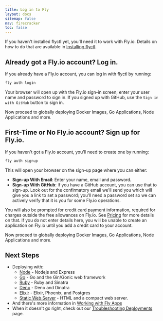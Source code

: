 ```yaml
---
title: Log in to Fly
layout: docs
sitemap: false
nav: firecracker
toc: false
---
```


If you haven't installed flyctl yet, you'll need it to work with Fly.io. Details on how to do that are available in [Installing flyctl](/docs/getting-started/installing-flyctl.html).

## Already got a Fly.io account? Log in.

If you already have a Fly.io account, you can log in with flyctl by running:

```cmd
fly auth login
```

Your browser will open up with the Fly.io sign-in screen; enter your user name and password to sign in. If you signed up with GitHub, use the `Sign in with GitHub` button to sign in.

Now proceed to globally deploying Docker Images, Go Applications, Node Applications and more.

## First-Time or No Fly.io account? Sign up for Fly.io.

If you haven't got a Fly.io account, you'll need to create one by running:

```cmd
fly auth signup
```

This will open your browser on the sign-up page where you can either:

* **Sign-up With Email**: Enter your name, email and password.
* **Sign-up With GitHub**: If you have a GitHub account, you can use that to sign-up. Look out for the confirmatory email we'll send you which will give you a link to set a password; you'll need a password set so we can actively verify that it is you for some Fly.io operations.

You will also be prompted for credit card payment information, required for charges outside the free allowances on Fly.io. See [Pricing](/docs/about/pricing) for more details on that. If you do not enter details here, you will be unable to create an application on Fly.io until you add a credit card to your account.

Now proceed to globally deploying Docker Images, Go Applications, Node Applications and more.

## Next Steps

* Deploying with:
  * [Node](/docs/getting-started/node/) - Nodejs and Express
  * [Go](/docs/getting-started/golang/) - Go and the Gin/Gonic web framework
  * [Ruby](/docs/getting-started/ruby/) - Ruby and Sinatra
  * [Deno](/docs/getting-started/deno/) - Deno and Dinatra
  * [Elixir](/docs/elixir/getting-started/) - Elixir, Phoenix, and Postgres
  * [Static Web Server](/docs/getting-started/static/) - HTML and a compact web server.
* And there's more information in [Working with Fly Apps](/docs/getting-started/working-with-fly-apps/)
* When it doesn't go right, check out our [Troubleshooting Deployments](/docs/getting-started/troubleshooting/) page.

